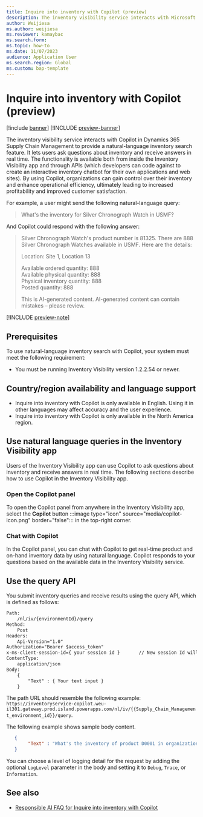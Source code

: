 ```yaml
---
title: Inquire into inventory with Copilot (preview)
description: The inventory visibility service interacts with Microsoft Copilot to provide a natural-language inventory search function. The functionality is available both from inside the Inventory Visibility app and through APIs (which developers can code against to create an interactive inventory chatbot for their own applications and web sites).
author: Weijiesa
ms.author: weijiesa
ms.reviewer: kamaybac
ms.search.form:
ms.topic: how-to
ms.date: 11/07/2023
audience: Application User
ms.search.region: Global
ms.custom: bap-template
---
```



# Inquire into inventory with Copilot (preview)

[!include [banner](../includes/banner.md)]
[!INCLUDE [preview-banner](../includes/preview-banner.md)]

<!-- KFM: Preview until further notice -->

The inventory visibility service interacts with Copilot in Dynamics 365 Supply Chain Management to provide a natural-language inventory search feature. It lets users ask questions about inventory and receive answers in real time. The functionality is available both from inside the Inventory Visibility app and through APIs (which developers can code against to create an interactive inventory chatbot for their own applications and web sites). By using Copilot, organizations can gain control over their inventory and enhance operational efficiency, ultimately leading to increased profitability and improved customer satisfaction.

For example, a user might send the following natural-language query:

> What's the inventory for Silver Chronograph Watch in USMF?

And Copilot could respond with the following answer:

> Silver Chronograph Watch's product number is 81325. There are 888 Silver Chronograph Watches available in USMF. Here are the details:
>
> Location: Site 1, Location 13
>
> Available ordered quantity: 888<br>
> Available physical quantity: 888<br>
> Physical inventory quantity: 888<br>
> Posted quantity: 888
>
> This is AI-generated content. AI-generated content can contain mistakes – please review.

[!INCLUDE [preview-note](../includes/preview-note.md)]

## Prerequisites

To use natural-language inventory search with Copilot, your system must meet the following requirement:

- You must be running Inventory Visibility version 1.2.2.54 or newer.

## Country/region availability and language support

- Inquire into inventory with Copilot is only available in English. Using it in other languages may affect accuracy and the user experience.  
- Inquire into inventory with Copilot is only available in the North America region.

## Use natural language queries in the Inventory Visibility app

Users of the Inventory Visibility app can use Copilot to ask questions about inventory and receive answers in real time. The following sections describe how to use Copilot in the Inventory Visibility app.

### Open the Copilot panel

To open the Copilot panel from anywhere in the Inventory Visibility app, select the **Copilot** button :::image type="icon" source="media/copilot-icon.png" border="false"::: in the top-right corner.

### Chat with Copilot

In the Copilot panel, you can chat with Copilot to get real-time product and on-hand inventory data by using natural language. Copilot responds to your questions based on the available data in the Inventory Visibility service.

## Use the query API

You submit inventory queries and receive results using the query API, which is defined as follows:

```txt
Path:
    /nl/iv/{environmentId}/query
Method:
    Post
Headers:
    Api-Version="1.0"
Authorization="Bearer $access_token"
x-ms-client-session-id={ your session id }       // New session Id will clear chat history. 
ContentType:
    application/json
Body:
    {
        "Text" : { Your text input }
    }
```

The path URL should resemble the following example: `https://inventoryservice-copilot.weu-il301.gateway.prod.island.powerapps.com/nl/iv/{{Supply_Chain_Management_environment_id}}/query`.

The following example shows sample body content.

```json
   {
        "Text" : "What's the inventory of product D0001 in organization USMF, site 1, location 11?"
   }
```

You can choose a level of logging detail for the request by adding the optional `LogLevel` parameter in the body and setting it to `Debug`, `Trace`, or `Information`.


## See also

- [Responsible AI FAQ for Inquire into inventory with Copilot](../faq-inventory-query.md)
